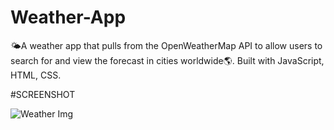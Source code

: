 # Weather-App

🌤️A weather app that pulls from the OpenWeatherMap API to allow users to search for and view the forecast in cities worldwide🌎. Built with JavaScript, HTML, CSS.

#SCREENSHOT

![Weather Img](https://github.com/Rahulxhacker/Weather-App/assets/72405667/5b9e669d-5972-4a95-89a2-d9f1c355849f)
